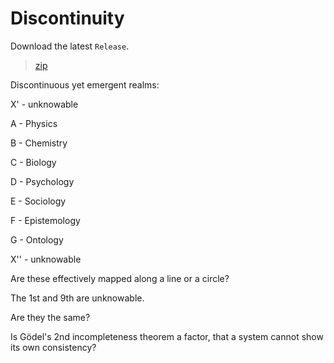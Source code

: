 # Discontinuity

Download the latest `Release`.

>[zip](https://github.com/PersonHood/Discontinuity/archive/refs/tags/v2.1.zip)

Discontinuous yet emergent 
realms:

X' - unknowable

A - Physics

B - Chemistry

C - Biology

D - Psychology

E - Sociology

F - Epistemology

G - Ontology

X'' - unknowable

Are these effectively mapped along 
a line or a circle? 

The 1st and 9th are unknowable. 

Are they the same?

Is Gödel's 2nd incompleteness 
theorem a factor, that a system cannot 
show its own consistency?


